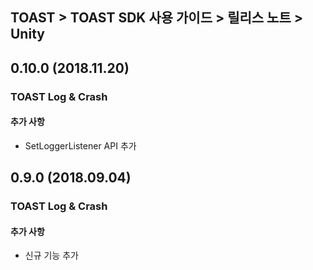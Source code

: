 ## TOAST > TOAST SDK 사용 가이드 > 릴리스 노트 > Unity

## 0.10.0 (2018.11.20)

### TOAST Log & Crash

#### 추가 사항

* SetLoggerListener API 추가

## 0.9.0 (2018.09.04)

### TOAST Log & Crash

#### 추가 사항

* 신규 기능 추가